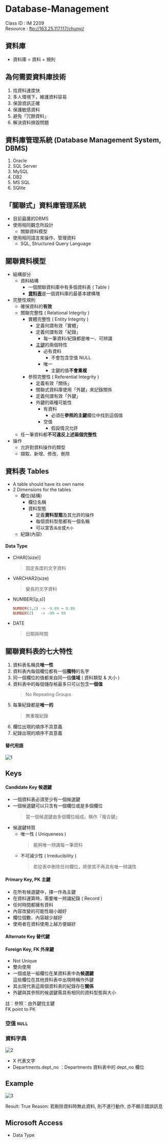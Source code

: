 # Database-Management

Class ID : IM 2209  
Resource : ftp://163.25.117.117/chunyi/

## 資料庫
+ 資料庫 = 資料 + 規則

## 為何需要資料庫技術
1. 找資料速度快
2. 多人環境下，維護資料容易
3. 保證資訊正確
4. 保護敏感資料
5. 避免「冗餘資料」
6. 解決資料損毀問題

## 資料庫管理系統 (Database Management System, DBMS)
1. Oracle
2. SQL Server
3. MySQL
4. DB2
5. MS SQL
6. SQlite

## 「關聯式」資料庫管理系統
- 目前最廣的DBMS
- 使用相同觀念所設計
	- 關聯資料模型
- 使用相同語言來操作、管理資料
	- SQL, Structured Query Language

## 關聯資料模型
- 結構部分
	- 資料結構
		- 一個關聯資料庫中有多個資料表 ( Table )
		- [**資料表**](#Tables)是一個資料庫的最基本建構塊
- 完整性規則
	- 確保資料的**有效**
	- 關聯完整性 ( Relational Integrity )
		+ 實體完整性 ( Entity Integrity )
			+ 定義何謂有效「實體」
			+ 定義何謂有效「紀錄」
				+ 每一筆資料/紀錄都是唯一、可辨識
			+ [主鍵](#PK)的兩個特性
				+ 必有資料
					+ 不會包含空值 NULL
				+ 唯一
					+ 主鍵的值**不會重複**
		+ 參照完整性 ( Referential Integrity )
			+ 定義有效「關係」
			+ 關聯式資料庫使用「外鍵」來記錄關係
			+ 定義何謂有效「外鍵」
			+ 外鍵的兩種可能性
				+ 有資料
					+ 必須在**參照的主鍵**欄位中找到這個值
				+ 空值
					+ 假設情況允許
	- 任一筆資料都**不可違反上述兩個完整性**
- 操作
	- 允許對資料操作的類型
	- 擷取、新增、修改、刪除

<a name="Tables" />

## 資料表 Tables
- A table should have its own name
- 2 Dimensions for the tables
	- 欄位(結構)
		- 欄位名稱
		- 資料型態
			- 定義**資料型態**及其允許的操作
			- 每個資料型態都有一個名稱
			- 可以宣告`長度`或`大小`
	- 紀錄(內容)
#### Data Type
- CHAR[(size)]
	> 固定長度的文字資料
- VARCHAR2(size)
	> 變長的文字資料
- NUMBER[(p,s)]
	```SQL
	NUMBER(3,2) -> -9.99 ~ 9.99
	NUMBER(2)	-> -99 ~ 99
	```
- DATE
	> 日期與時間

## 關聯資料表的七大特性

1. 資料表名稱具**唯一性**
2. 資料表內每個欄位都有一個**獨特**的名字
3. 同一個欄位的值都來自同一個**值域** ( 資料類型 & 大小 )
4. 資料表中的每個儲存格最多只可以包含**一個值**
	> No Repeating Groups
5. 每筆紀錄都是**唯一的**
	> 無重複紀錄
6. 欄位出現的順序不具意義
7. 紀錄出現的順序不具意義

#### 替代用語
![1](https://raw.githubusercontent.com/jason19970210/MarkdownPhotos/master/1.png)


## Keys
#### Candidate Key 候選鍵
- 一個資料表必須至少有一個候選鍵
- 一個候選鍵可以只含有一個欄位或是多個欄位
	> 當一個候選鍵由多個欄位組成，稱作「複合鍵」
- 候選鍵特質
	- 唯一性 ( Uniqueness )
		> 能夠唯一辨識每一筆資料
	- 不可減少性 ( Irreducibility )
		> 若從表中刪除任何欄位，將使其不再具有唯一辨識性

<a name="PK" />

#### Primary Key, PK 主鍵
- 在所有候選鍵中，擇一作為主鍵
- 在資料運算時，需要唯一辨識紀錄 ( Record )
- 任何時間都擁有資料
- 內容改變的可能性越小越好
- 欄位個數、內容越少越好
- 使用者在資料使用上越方便越好

#### Alternate Key 替代鍵

#### Foreign Key, FK 外來鍵
- Not Unique
- 雙向使用
- 一個或是一組欄位在某資料表中為**候選鍵**  
這些欄位在其他資料表中出現時稱作外鍵
- 其出現代表這兩個資料表的紀錄存在**關係**
- 外鍵與其參照的候選鍵需具有相同的資料型態與大小

註：參照：由外鍵找主鍵  
FK point to PK

### 空值 `NULL`

### 資料字典
![2](https://raw.githubusercontent.com/jason19970210/MarkdownPhotos/master/2.png)

+ X 代表文字
+ Departments.dept_no ：Departments 資料表中的 dept_no 欄位


## Example
![3](https://raw.githubusercontent.com/jason19970210/MarkdownPhotos/master/3.png)

Result: True
Reason: 若刪除資料時無此資料, 則不進行動作, 亦不顯示錯誤訊息

## Microsoft Access
+ Data Type